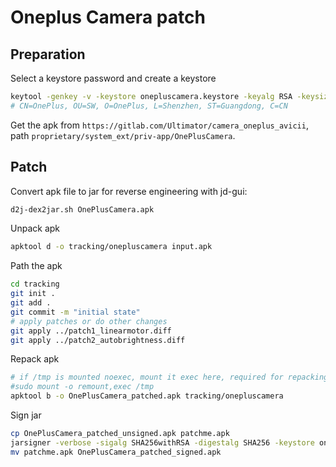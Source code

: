 # Oneplus Camera patch

## Preparation

Select a keystore password and create a keystore

```bash
keytool -genkey -v -keystore onepluscamera.keystore -keyalg RSA -keysize 2048 -validity 365 -storepass <my-secret-password> -alias oneplus_chain
# CN=OnePlus, OU=SW, O=OnePlus, L=Shenzhen, ST=Guangdong, C=CN
```

Get the apk from `https://gitlab.com/Ultimator/camera_oneplus_avicii`, path `proprietary/system_ext/priv-app/OnePlusCamera`.

## Patch

Convert apk file to jar for reverse engineering with jd-gui:

```bash
d2j-dex2jar.sh OnePlusCamera.apk
```

Unpack apk

```bash
apktool d -o tracking/onepluscamera input.apk 
```

Path the apk

```bash
cd tracking
git init .
git add .
git commit -m "initial state"
# apply patches or do other changes
git apply ../patch1_linearmotor.diff
git apply ../patch2_autobrightness.diff
```

Repack apk

```bash
# if /tmp is mounted noexec, mount it exec here, required for repacking
#sudo mount -o remount,exec /tmp
apktool b -o OnePlusCamera_patched.apk tracking/onepluscamera
```

Sign jar

```bash
cp OnePlusCamera_patched_unsigned.apk patchme.apk
jarsigner -verbose -sigalg SHA256withRSA -digestalg SHA256 -keystore onepluscamera.keystore patchme.apk oneplus_chain
mv patchme.apk OnePlusCamera_patched_signed.apk
```
